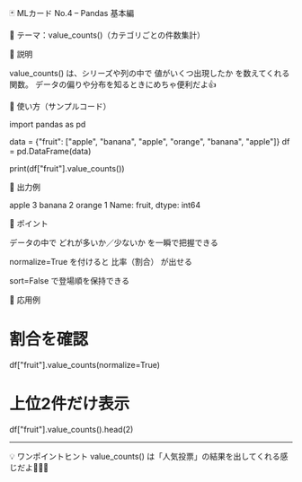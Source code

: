 🃏 MLカード No.4 – Pandas 基本編

📌 テーマ：value_counts()（カテゴリごとの件数集計）

🔹 説明

value_counts() は、シリーズや列の中で 値がいくつ出現したか を数えてくれる関数。
データの偏りや分布を知るときにめちゃ便利だよ👍

🔹 使い方（サンプルコード）

import pandas as pd

data = {"fruit": ["apple", "banana", "apple", "orange", "banana", "apple"]}
df = pd.DataFrame(data)

print(df["fruit"].value_counts())

🔹 出力例

apple     3
banana    2
orange    1
Name: fruit, dtype: int64

🔹 ポイント

データの中で どれが多いか／少ないか を一瞬で把握できる

normalize=True を付けると 比率（割合） が出せる

sort=False で登場順を保持できる


🔹 応用例

# 割合を確認
df["fruit"].value_counts(normalize=True)

# 上位2件だけ表示
df["fruit"].value_counts().head(2)


---

💡 ワンポイントヒント
value_counts() は「人気投票」の結果を出してくれる感じだよ🍎🍌🍊
